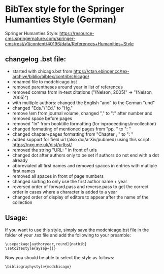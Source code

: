 # BibTex style for the Springer Humanties Style (German)

Springer Humanties Style: https://resource-cms.springernature.com/springer-cms/rest/v1/content/40196/data/References+Humanities+Style

## changelog .bst file:
- started with chicago.bst from https://ctan.ebinger.cc/tex-archive/biblio/bibtex/contrib/chicago/
- renamed file to modchicago.bst
- removed parentheses around year in list of references
- removed comma from in-text citations ("(Nelson, 2005)" -> "(Nelson 2005)")
- with multiple authors: changed the English "and" to the German "und"
- changed "Eds."/"Ed." to "Hg."
- remove \em from journal volume, changed "," to ":" after number and removed space before pages
- removed "In" from booktitle formatting (for inproceedings/incollection)
- changed formatting of mentioned pages from "pp. " to ": "
- changed chapter+pages formatting from "Chapter <number>, <pages>" to "<number>: <pages>"
- added support for field url (also doi/arXiv/pubmed) using this script: https://nxg.me.uk/dist/urlbst/
- removed the string "URL: " in front of urls
- changed dot after authors only to be set if authors do not end with a dot already
- abbreviated all first names and removed spaces in entries with mutliple first names
- removed all spaces in front of page numbers
- changed sorting to only use the first author name + year
- reversed order of forward.pass and reverse.pass to get the correct order in cases where a character is added to a year
- changed order of display of editors to appear after the name of the collection

## Usage:
If you want to use this style, simply save the modchicago.bst file in the folder of your .tex file and add the following to your preamble:
```
\usepackage[authoryear,round]{natbib}
\setcitestyle{aysep={}}
```

Now you should be able to select the style as follows:
```
\bibliographystyle{modchicago}
```
